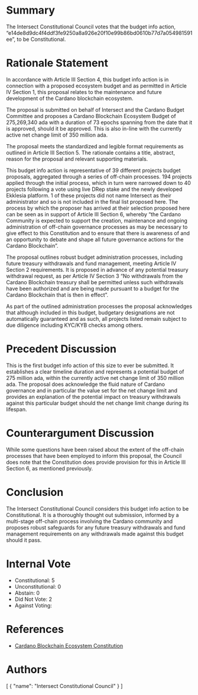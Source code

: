
# Summary

The Intersect Constitutional Council votes that the budget info action, “e14de8d9dc4f4ddf3fe9250a8a926e20f10e99b86bd0610b77d7a054981591ee”, to be Constitutional.

# Rationale Statement

In accordance with Article III Section 4, this budget info action is in connection with a proposed ecosystem budget and as permitted in Article IV Section 1, this proposal relates to the maintenance and future development of the Cardano blockchain ecosystem.

The proposal is submitted on behalf of Intersect and the Cardano Budget Committee and proposes a Cardano Blockchain Ecosystem Budget of 275,269,340 ada with a duration of 73 epochs spanning from the date that it is approved, should it be approved. This is also in-line with the currently active net change limit of 350 million ada.

The proposal meets the standardized and legible format requirements as outlined in Article III Section 5. The rationale contains a title, abstract, reason for the proposal and relevant supporting materials.

This budget info action is representative of 39 different projects budget proposals, aggregated through a series of off-chain processes. 194 projects applied through the initial process, which in turn were narrowed down to 40 projects following a vote using live DRep stake and the newly developed Ekklesia platform. 1 of these projects did not name Intersect as their administrator and so is not included in the final list proposed here. The process by which the proposer has arrived at their selection proposed here can be seen as in support of Article III Section 6, whereby “the Cardano Community is expected to support the creation, maintenance and ongoing administration of off-chain governance processes as may be necessary to give effect to this Constitution and to ensure that there is awareness of and an opportunity to debate and shape all future governance actions for the Cardano Blockchain”.

The proposal outlines robust budget administration processes, including future treasury withdrawals and fund management, meeting Article IV Section 2 requirements. It is proposed in advance of any potential treasury withdrawal request, as per Article IV Section 3 “No withdrawals from the Cardano Blockchain treasury shall be permitted unless such withdrawals have been authorized and are being made pursuant to a budget for the Cardano Blockchain that is then in effect”.

As part of the outlined administration processes the proposal acknowledges that although included in this budget, budgetary designations are not automatically guaranteed and as such, all projects listed remain subject to due diligence including KYC/KYB checks among others.

# Precedent Discussion

This is the first budget info action of this size to ever be submitted. It establishes a clear timeline duration and represents a potential budget of 275 million ada, within the currently active net change limit of 350 million ada. The proposal does acknowledge the fluid nature of Cardano governance and in particular the value set for the net change limit and provides an explanation of the potential impact on treasury withdrawals against this particular budget should the net change limit change during its lifespan.

# Counterargument Discussion

While some questions have been raised about the extent of the off-chain processes that have been employed to inform this proposal, the Council does note that the Constitution does provide provision for this in Article III Section 6, as mentioned previously.

# Conclusion

The Intersect Constitutional Council considers this budget info action to be Constitutional. It is a thoroughly thought out submission, informed by a multi-stage off-chain process involving the Cardano community and proposes robust safeguards for any future treasury withdrawals and fund management requirements on any withdrawals made against this budget should it pass.

# Internal Vote

- Constitutional: 5
- Unconstitutional: 0
- Abstain: 0
- Did Not Vote: 2
- Against Voting: 

# References

- [Cardano Blockchain Ecosystem Constitution](ipfs://bafkreiazhhawe7sjwuthcfgl3mmv2swec7sukvclu3oli7qdyz4uhhuvmy)

# Authors

[
  {
    "name": "Intersect Constitutional Council"
  }
]

